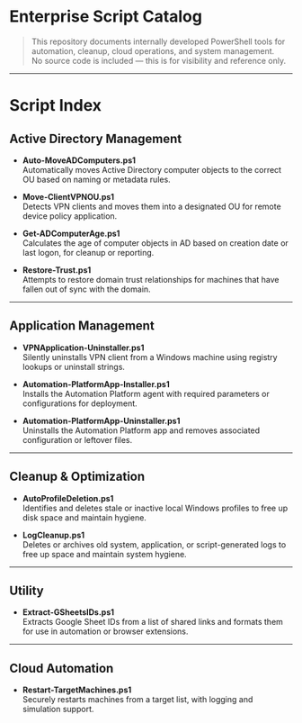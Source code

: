# Enterprise Script Catalog

> This repository documents internally developed PowerShell tools for automation, cleanup, cloud operations, and system management.  
> No source code is included — this is for visibility and reference only.

---

# Script Index

## Active Directory Management

- **Auto-MoveADComputers.ps1**  
  Automatically moves Active Directory computer objects to the correct OU based on naming or metadata rules.

- **Move-ClientVPNOU.ps1**  
  Detects VPN clients and moves them into a designated OU for remote device policy application.

- **Get-ADComputerAge.ps1**  
  Calculates the age of computer objects in AD based on creation date or last logon, for cleanup or reporting.

- **Restore-Trust.ps1**  
  Attempts to restore domain trust relationships for machines that have fallen out of sync with the domain.

---

## Application Management

- **VPNApplication-Uninstaller.ps1**  
  Silently uninstalls VPN client from a Windows machine using registry lookups or uninstall strings.

- **Automation-PlatformApp-Installer.ps1**  
  Installs the Automation Platform agent with required parameters or configurations for deployment.

- **Automation-PlatformApp-Uninstaller.ps1**  
  Uninstalls the Automation Platform app and removes associated configuration or leftover files.

---

## Cleanup & Optimization

- **AutoProfileDeletion.ps1**  
  Identifies and deletes stale or inactive local Windows profiles to free up disk space and maintain hygiene.

- **LogCleanup.ps1**  
  Deletes or archives old system, application, or script-generated logs to free up space and maintain system hygiene.

---

## Utility

- **Extract-GSheetsIDs.ps1**  
  Extracts Google Sheet IDs from a list of shared links and formats them for use in automation or browser extensions.

---

## Cloud Automation

- **Restart-TargetMachines.ps1**  
  Securely restarts machines from a target list, with logging and simulation support.
